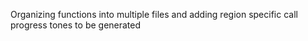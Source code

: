 Organizing functions into multiple files and adding region specific call progress tones to be generated

